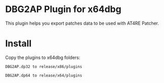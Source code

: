 # DBG2AP Plugin for x64dbg
This plugin helps you export patches data to be used with AT4RE Patcher.

# Install
Copy the plugins to x64dbg folders:
  
    DBG2AP.dp32 to release/x86/plugins
  
    DBG2AP.dp64 to release/x64/plugins
